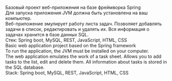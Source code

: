 Базовый проект веб-приложения на базе фреймворка Spring<br>
Для запуска приложения JVM должна быть установлена на ваш компьютер. <br>
Веб-приложение эмулирует работу листа задач. Позволяет добавлять задачи в список, редактировать и удалять их. Вся информация о задачах хранится в базе данных SQL. <br>
Стек: Spring boot, MySQL, REST, JavaScript, HTML, CSS <br>
Basic web application project based on the Spring framework<br>
To run the application, the JVM must be installed on your computer. <br>
The web application emulates the work of a task sheet. Allows you to add tasks to the list, edit and delete them. All information about tasks is stored in the SQL database. <br>
Stack: Spring boot, MySQL, REST, JavaScript, HTML, CSS
